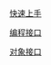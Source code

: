 [快速上手](https://github.com/hchunhui/librime-lua/wiki/Scripting)

[编程接口](https://github.com/hchunhui/librime-lua/wiki/API)

[对象接口](https://github.com/hchunhui/librime-lua/wiki/Objects)